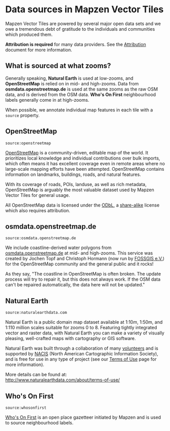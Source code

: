 # Data sources in Mapzen Vector Tiles

Mapzen Vector Tiles are powered by several major open data sets and we owe a tremendous debt of gratitude to the individuals and communities which produced them.

**Attribution is required** for many data providers. See the [Attribution](https://github.com/tilezen/vector-datasource/blob/master/docs/attribution.md) document for more information.

## What is sourced at what zooms?

Generally speaking, **Natural Earth** is used at low-zooms, and **OpenStreetMap** is relied on in mid- and high-zooms. Data from **osmdata.openstreetmap.de** is used at the same zooms as the raw OSM data, and is derived from the OSM data. **Who's On First** neighbourhood labels generally come in at high-zooms.

When possible, we annotate individual map features in each tile with a `source` property.


## OpenStreetMap

`source:openstreetmap`

[OpenStreetMap](https://www.openstreetmap.org/) is a community-driven, editable map of the world. It prioritizes local knowledge and individual contributions over bulk imports, which often means it has excellent coverage even in remote areas where no large-scale mapping efforts have been attempted. OpenStreetMap contains information on landmarks, buildings, roads, and natural features.

With its coverage of roads, POIs, landuse, as well as rich metadata, OpenStreetMap is arguably the most valuable dataset used by Mapzen Vector Tiles for general usage.

All OpenStreetMap data is licensed under the [ODbL](http://opendatacommons.org/licenses/odbl/), a [share-alike](https://en.wikipedia.org/wiki/Share-alike) license which also requires attribution.

## osmdata.openstreetmap.de

`source:osmdata.openstreetmap.de`

We include coastline-derived water polygons from [osmdata.openstreetmap.de](https://osmdata.openstreetmap.de) at mid- and high-zooms. This service was created by Jochen Topf and Christoph Hormann (now run by [FOSSGIS e.V.](https://www.fossgis.de/)) for the OpenStreetMap community and the general public and it rocks!

As they say, "The coastline in OpenStreetMap is often broken. The update process will try to repair it, but this does not always work. If the OSM data can't be repaired automatically, the data here will not be updated."


## Natural Earth

`source:naturalearthdata.com`

Natural Earth is a public domain map dataset available at 1:10m, 1:50m, and 1:110 million scales suitable for zooms 0 to 8. Featuring tightly integrated vector and raster data, with Natural Earth you can make a variety of visually pleasing, well-crafted maps with cartography or GIS software.

Natural Earth was built through a collaboration of many [volunteers](http://www.naturalearthdata.com/about/contributors/) and is supported by [NACIS](http://www.nacis.org/) (North American Cartographic Information Society), and is free for use in any type of project (see our [Terms of Use](http://www.naturalearthdata.com/about/terms-of-use/) page for more information).

More details can be found at: http://www.naturalearthdata.com/about/terms-of-use/


## Who's On First

`source:whosonfirst`

[Who's On First](http://www.whosonfirst.org/) is an open place gazetteer initiated by Mapzen and is used to source neighbourhood labels.

